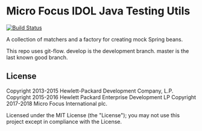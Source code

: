 # Micro Focus IDOL Java Testing Utils #

[![Build Status](https://travis-ci.org/microfocus-idol/java-testing-utils.svg?branch=master)](https://travis-ci.org/microfocus-idol/java-testing-utils)

A collection of matchers and a factory for creating mock Spring beans.

This repo uses git-flow. develop is the development branch. master is the last known good branch.

## License
Copyright 2013-2015 Hewlett-Packard Development Company, L.P.
Copyright 2015-2016 Hewlett Packard Enterprise Development LP
Copyright 2017-2018 Micro Focus International plc.

Licensed under the MIT License (the "License"); you may not use this project except in compliance with the License.
